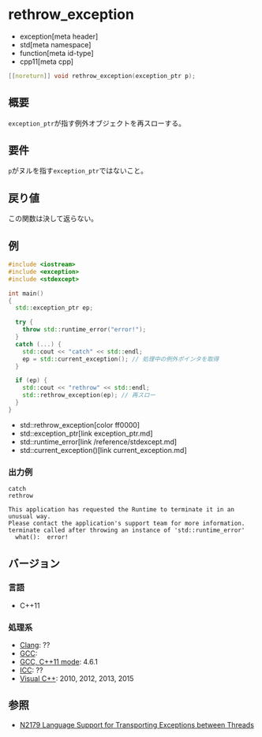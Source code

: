 # rethrow_exception
* exception[meta header]
* std[meta namespace]
* function[meta id-type]
* cpp11[meta cpp]

```cpp
[[noreturn]] void rethrow_exception(exception_ptr p);
```

## 概要
`exception_ptr`が指す例外オブジェクトを再スローする。


## 要件
`p`がヌルを指す`exception_ptr`ではないこと。


## 戻り値
この関数は決して返らない。


## 例
```cpp example
#include <iostream>
#include <exception>
#include <stdexcept>

int main()
{
  std::exception_ptr ep;

  try {
    throw std::runtime_error("error!");
  }
  catch (...) {
    std::cout << "catch" << std::endl;
    ep = std::current_exception(); // 処理中の例外ポインタを取得
  }

  if (ep) {
    std::cout << "rethrow" << std::endl;
    std::rethrow_exception(ep); // 再スロー
  }
}
```
* std::rethrow_exception[color ff0000]
* std::exception_ptr[link exception_ptr.md]
* std::runtime_error[link /reference/stdexcept.md]
* std::current_exception()[link current_exception.md]

### 出力例
```
catch
rethrow

This application has requested the Runtime to terminate it in an unusual way.
Please contact the application's support team for more information.
terminate called after throwing an instance of 'std::runtime_error'
  what():  error!
```

## バージョン
### 言語
- C++11

### 処理系
- [Clang](/implementation.md#clang): ??
- [GCC](/implementation.md#gcc): 
- [GCC, C++11 mode](/implementation.md#gcc): 4.6.1
- [ICC](/implementation.md#icc): ??
- [Visual C++](/implementation.md#visual_cpp): 2010, 2012, 2013, 2015


## 参照
- [N2179 Language Support for Transporting Exceptions between Threads](http://www.open-std.org/jtc1/sc22/wg21/docs/papers/2007/n2179.html)


